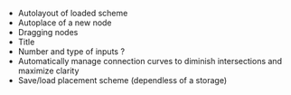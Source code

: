 * Autolayout of loaded scheme
* Autoplace of a new node
* Dragging nodes
* Title
* Number and type of inputs ?
* Automatically manage connection curves to diminish intersections and maximize clarity
* Save/load placement scheme (dependless of a storage)